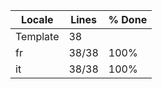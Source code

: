 |  Locale  |  Lines  | % Done|
|----------|---------|-------|
| Template |      38 |       |
| fr       |   38/38 |  100% |
| it       |   38/38 |  100% |
